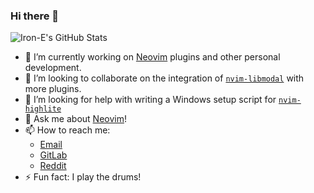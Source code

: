 ### Hi there 👋

![Iron-E's GitHub Stats](https://github-readme-stats.vercel.app/api?username=Iron-E&count_private=true&show_icons=true&theme=tokyonight)

- 🔭 I’m currently working on [Neovim](https://github.com/neovim/neovim) plugins and other personal development.
- 👯 I’m looking to collaborate on the integration of [`nvim-libmodal`](https://github.com/Iron-E/nvim-libmodal) with more plugins.
- 🤔 I’m looking for help with writing a Windows setup script for [`nvim-highlite`](https://github.com/Iron-E/nvim-highlite)
- 💬 Ask me about [Neovim](https://github.com/neovim/neovim)!
- 📫 How to reach me:
  - [Email](mailto:code.iron.e@gmail.com)
  - [GitLab](https://gitlab.com/Iron_E)
  - [Reddit](https://reddit.com/u/Iron-E_Dev)
- ⚡ Fun fact: I play the drums!
